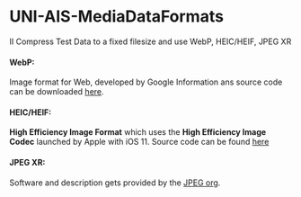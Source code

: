 # UNI-AIS-MediaDataFormats

II Compress Test Data to a fixed filesize and use WebP, HEIC/HEIF, JPEG XR

#### WebP:
Image format for Web, developed by Google Information ans source code can be 
downloaded [here](https://developers.google.com/speed/webp).  

#### HEIC/HEIF:
**High Efficiency Image Format** which uses the **High Efficiency Image Codec** launched by Apple
with iOS 11. Source code can be found [here](https://github.com/strukturag/libheif)

#### JPEG XR:
Software and description gets provided by the [JPEG org](https://jpeg.org/jpegxr/index.html).